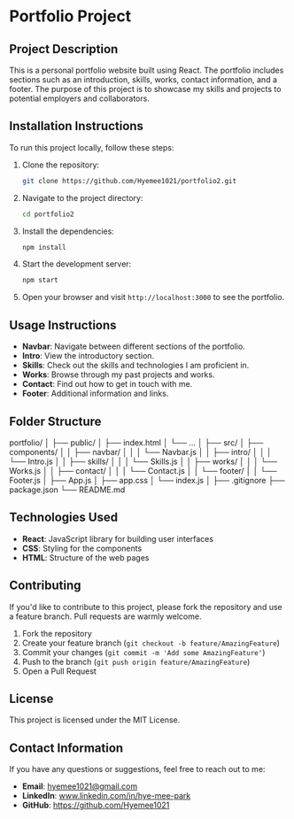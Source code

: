 # Portfolio Project

## Project Description

This is a personal portfolio website built using React. The portfolio includes sections such as an introduction, skills, works, contact information, and a footer. The purpose of this project is to showcase my skills and projects to potential employers and collaborators.

## Installation Instructions

To run this project locally, follow these steps:

1. Clone the repository:

   ```sh
   git clone https://github.com/Hyemee1021/portfolio2.git
   ```

2. Navigate to the project directory:

   ```sh
   cd portfolio2
   ```

3. Install the dependencies:

   ```sh
   npm install
   ```

4. Start the development server:

   ```sh
   npm start
   ```

5. Open your browser and visit `http://localhost:3000` to see the portfolio.

## Usage Instructions

- **Navbar**: Navigate between different sections of the portfolio.
- **Intro**: View the introductory section.
- **Skills**: Check out the skills and technologies I am proficient in.
- **Works**: Browse through my past projects and works.
- **Contact**: Find out how to get in touch with me.
- **Footer**: Additional information and links.

## Folder Structure

portfolio/
│
├── public/
│ ├── index.html
│ └── ...
│
├── src/
│ ├── components/
│ │ ├── navbar/
│ │ │ └── Navbar.js
│ │ ├── intro/
│ │ │ └── Intro.js
│ │ ├── skills/
│ │ │ └── Skills.js
│ │ ├── works/
│ │ │ └── Works.js
│ │ ├── contact/
│ │ │ └── Contact.js
│ │ └── footer/
│ │ └── Footer.js
│ ├── App.js
│ ├── app.css
│ └── index.js
│
├── .gitignore
├── package.json
└── README.md

## Technologies Used

- **React**: JavaScript library for building user interfaces
- **CSS**: Styling for the components
- **HTML**: Structure of the web pages

## Contributing

If you'd like to contribute to this project, please fork the repository and use a feature branch. Pull requests are warmly welcome.

1. Fork the repository
2. Create your feature branch (`git checkout -b feature/AmazingFeature`)
3. Commit your changes (`git commit -m 'Add some AmazingFeature'`)
4. Push to the branch (`git push origin feature/AmazingFeature`)
5. Open a Pull Request

## License

This project is licensed under the MIT License.

## Contact Information

If you have any questions or suggestions, feel free to reach out to me:

- **Email**: hyemee1021@gmail.com
- **LinkedIn**: www.linkedin.com/in/hye-mee-park
- **GitHub**: https://github.com/Hyemee1021
